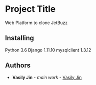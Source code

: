 # Project Title

Web Platform to clone JetBuzz

## Installing

Python 3.6
Django 1.11.10
mysqlclient 1.3.12

## Authors

* **Vasily Jin** - *main work* - [Vasily Jin](https://github.com/vajin1125)
